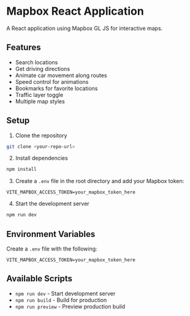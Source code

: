 # Mapbox React Application

A React application using Mapbox GL JS for interactive maps.

## Features

- Search locations
- Get driving directions
- Animate car movement along routes
- Speed control for animations
- Bookmarks for favorite locations
- Traffic layer toggle
- Multiple map styles

## Setup

1. Clone the repository
```bash
git clone <your-repo-url>
```

2. Install dependencies
```bash
npm install
```

3. Create a `.env` file in the root directory and add your Mapbox token:
```
VITE_MAPBOX_ACCESS_TOKEN=your_mapbox_token_here
```

4. Start the development server
```bash
npm run dev
```

## Environment Variables

Create a `.env` file with the following:

```
VITE_MAPBOX_ACCESS_TOKEN=your_mapbox_token_here
```

## Available Scripts

- `npm run dev` - Start development server
- `npm run build` - Build for production
- `npm run preview` - Preview production build
